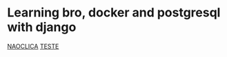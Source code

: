 # Learning bro, docker and postgresql with django
[NAOCLICA](https://rollingstone.uol.com.br/)
[TESTE](/media/_versions/batman-slapping-robin-meme-explained_widelg.jpg)